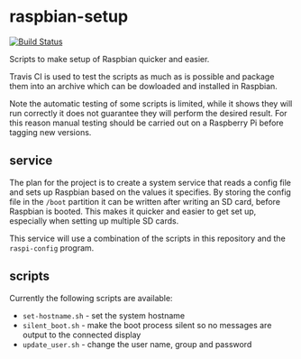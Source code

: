 # raspbian-setup

[![Build Status](https://travis-ci.com/EDWARDOtme/raspbian-setup.svg?branch=master)](https://travis-ci.com/EDWARDOtme/raspbian-setup)

Scripts to make setup of Raspbian quicker and easier.

Travis CI is used to test the scripts as much as is possible and package them into an archive which can be dowloaded and installed in Raspbian.

Note the automatic testing of some scripts is limited, while it shows they will run correctly it does not guarantee they will perform the desired result. For this reason manual testing should be carried out on a Raspberry Pi before tagging new versions.

## service

The plan for the project is to create a system service that reads a config file and sets up Raspbian based on the values it specifies. By storing the config file in the `/boot` partition it can be written after writing an SD card, before Raspbian is booted. This makes it quicker and easier to get set up, especially when setting up multiple SD cards.

This service will use a combination of the scripts in this repository and the `raspi-config` program.

## scripts

Currently the following scripts are available:

*  `set-hostname.sh` - set the system hostname
*  `silent_boot.sh` - make the boot process silent so no messages are output to the connected display
*  `update_user.sh` - change the user name, group and password
